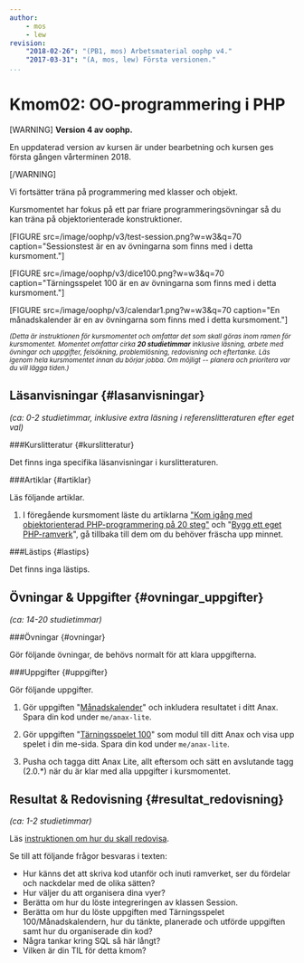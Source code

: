 ```yaml
---
author:
    - mos
    - lew
revision:
    "2018-02-26": "(PB1, mos) Arbetsmaterial oophp v4."
    "2017-03-31": "(A, mos, lew) Första versionen."
...
```

Kmom02: OO-programmering i PHP
==================================

[WARNING]
**Version 4 av oophp.**

En uppdaterad version av kursen är under bearbetning och kursen ges första gången vårterminen 2018.

[/WARNING]


Vi fortsätter träna på programmering med klasser och objekt.

<!--
Du bekantar dig med begrepp som interface och traits.
Inloggning till webbplats?
Embryo till eshop sql?
-->

Kursmomentet har fokus på ett par friare programmeringsövningar så du kan träna på objektorienterade konstruktioner.

[FIGURE src=/image/oophp/v3/test-session.png?w=w3&q=70 caption="Sessionstest är en av övningarna som finns med i detta kursmoment."]

[FIGURE src=/image/oophp/v3/dice100.png?w=w3&q=70 caption="Tärningsspelet 100 är en av övningarna som finns med i detta kursmoment."]

[FIGURE src=/image/oophp/v3/calendar1.png?w=w3&q=70 caption="En månadskalender är en av övningarna som finns med i detta kursmoment."]

<small><i>(Detta är instruktionen för kursmomentet och omfattar det som skall göras inom ramen för kursmomentet. Momentet omfattar cirka **20 studietimmar** inklusive läsning, arbete med övningar och uppgifter, felsökning, problemlösning, redovisning och eftertanke. Läs igenom hela kursmomentet innan du börjar jobba. Om möjligt -- planera och prioritera var du vill lägga tiden.)</i></small>


<!--stop-->



Läsanvisningar  {#lasanvisningar}
---------------------------------

*(ca: 0-2 studietimmar, inklusive extra läsning i referenslitteraturen efter eget val)*



###Kurslitteratur  {#kurslitteratur}

Det finns inga specifika läsanvisningar i kurslitteraturen.

<!--
Läs följande:

1\. [Beginning PHP and MySQL: From Novice to Professional](kunskap/boken-beginning-php-and-mysql-from-novice-to-professional)

* Chapter 6: Object-Oriented PHP
* Chapter 7: Advanced OOP Features
* Chapter 8: Error and Exception Handling
* Chapter 12: Date and Time (Läs så mycket så att du klarar uppgiften längre ned)
-->


###Artiklar {#artiklar}

Läs följande artiklar.

1. I föregående kursmoment läste du artiklarna ["Kom igång med objektorienterad PHP-programmering på 20 steg"](kunskap/kom-i-gang-med-oophp-pa-20-steg) och "[Bygg ett eget PHP-ramverk](kunskap/bygg-ett-eget-php-ramverk)", gå tillbaka till dem om du behöver fräscha upp minnet.



###Lästips {#lastips}

Det finns inga lästips.

<!--
När man pratar om objektorienterad programmering så behöver man också ha en viss bas i objektorienterad modellering, det underlättar. Därför kan du läsa lite om UML, "Unified Modelling Language". En bra start plats är [Wikipedia om UML](http://en.wikipedia.org/wiki/Unified_Modeling_Language).
-->



Övningar & Uppgifter  {#ovningar_uppgifter}
-------------------------------------------

*(ca: 14-20 studietimmar)*


###Övningar {#ovningar}

Gör följande övningar, de behövs normalt för att klara uppgifterna.

<!--
1. Artikeln "[Sessioner och cookies i PHP](kunskap/session-cookie-klasser)" ger dig en sessions-klass och grunden till en cookie-klass. Fyll gärna på cookie-klassens metoder med kod. Spara eventuell kod i `me/kmom02/session`.

1. Jobba igenom artikeln "[Att integrera en klass i ramverket Anax Lite](kunskap/att-integrera-en-klass-i-ramverket-anax-lite)" som visar hur du kan integrera en klass eller tjänst in i ramverket Anax Lite. Spara eventuell testkod i `me/anax-lite`.

1. Jobba igenom artikel "[Att jobba med vyer i Anax Lite](kunskap/jobba-med-vyer-i-anax-lite)" för att se hur vilka möjligheter du har till att koda och strukturera dina vyer. Spara eventuell testkod i `me/anax-lite`.

-->

<!--
(make less)?
-->


###Uppgifter {#uppgifter}

Gör följande uppgifter.

1. Gör uppgiften "[Månadskalender](uppgift/manadskalender)" och inkludera resultatet i ditt Anax. Spara din kod under `me/anax-lite`.

1. Gör uppgiften "[Tärningsspelet 100](uppgift/tarningsspel)" som modul till ditt Anax och visa upp spelet i din me-sida. Spara din kod under `me/anax-lite`.

1. Pusha och tagga ditt Anax Lite, allt eftersom och sätt en avslutande tagg (2.0.\*) när du är klar med alla uppgifter i kursmomentet.

<!--
Inkludera kmom01 guess som en del i me-sidan.

Rita klass och sekvensdiagram?

Yatsy?

1. Gör uppgiften [Integrera klassen Session](uppgift/testa-sessionen) in i ramverket och skriv en route som testar och visar innehållet i sessionen. Spara din kod i `me/anax-lite`.

1. Gör uppgiften "[En navbar till Anax Lite (steg 2)](uppgift/en-navbar-till-anax-lite-steg-2)" som låter dig integrera kod in i ramverkets struktur. Spara din kod i `me/anax-lite`.

-->



Resultat & Redovisning  {#resultat_redovisning}
-----------------------------------------------

*(ca: 1-2 studietimmar)*

Läs [instruktionen om hur du skall redovisa](./../redovisa).

Se till att följande frågor besvaras i texten:

* Hur känns det att skriva kod utanför och inuti ramverket, ser du fördelar och nackdelar med de olika sätten?
* Hur väljer du att organisera dina vyer?
* Berätta om hur du löste integreringen av klassen Session.
* Berätta om hur du löste uppgiften med Tärningsspelet 100/Månadskalendern, hur du tänkte, planerade och utförde uppgiften samt hur du organiserade din kod?
* Några tankar kring SQL så här långt?
* Vilken är din TIL för detta kmom?
